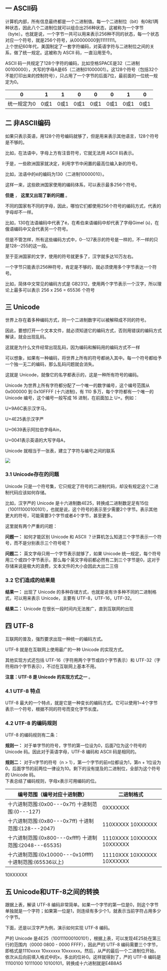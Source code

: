 ## 一 ASCII码

计算机内部，所有信息最终都是一个二进制值。每一个二进制位（bit）有0和1两种状态，因此八个二进制位就可以组合出256种状态，这被称为一个字节（byte）。也就是说，一个字节一共可以用来表示256种不同的状态，每一个状态对应一个符号，就是256个符号，从00000000到11111111。  
上个世纪60年代，美国制定了一套字符编码，对英语字符与二进制位之间的关系，做了统一规定。这被称为 ASCII 码，一直沿用至今。

ASCII
码一共规定了128个字符的编码，比如空格SPACE是32（二进制00100000），大写的字母A是65（二进制01000001）。这128个符号（包括32个不能打印出来的控制符号），只占用了一个字节的后面7位，最前面的一位统一规定为0。

0 | 1 | 1 | 0 | 0 | 0 | 1 | 0  
---|---|---|---|---|---|---|---  
统一规定为0 | 0或1 | 0或1 | 0或1 | 0或1 | 0或1 | 0或1 | 0或1  
  
## 二 非ASCII编码

如果只表示英语，用128个符号编码就够了，但是用来表示其他语言，128个符号是不够的。

比如，在法语中，字母上方有注音符号，它就无法用 ASCII 码表示。

于是，一些欧洲国家就决定，利用字节中闲置的最高位编入新的符号。

比如，法语中的é的编码为130（二进制10000010）。

这样一来，这些欧洲国家使用的编码体系，可以表示最多256个符号。

**但是** ， **这里又出现了新的问题** 。

不同的国家有不同的字母，因此，哪怕它们都使用256个符号的编码方式，代表的字母却不一样。

比如，130在法语编码中代表了é，在希伯来语编码中却代表了字母Gimel (ג)，在俄语编码中又会代表另一个符号。

但是不管怎样，所有这些编码方式中，0--127表示的符号是一样的，不一样的只是128--255的这一段。

至于亚洲国家的文字，使用的符号就更多了，汉字就多达10万左右。

一个字节只能表示256种符号，肯定是不够的，就必须使用多个字节表达一个符号。

比如，简体中文常见的编码方式是 GB2312，使用两个字节表示一个汉字，所以理论上最多可以表示 256 x 256 = 65536 个符号

## 三 Unicode

世界上存在着多种编码方式，同一个二进制数字可以被解释成不同的符号。

因此，要想打开一个文本文件，就必须知道它的编码方式，否则用错误的编码方式解读，就会出现乱码。

这就是为什么文件经常出现乱码，因为编码和解码用的编码方式不一样

可以想象，如果有一种编码，将世界上所有的符号都纳入其中。每一个符号都给予一个独一无二的编码，那么乱码问题就会消失。

这就是 Unicode，就像它的名字都表示的，这是一种所有符号的编码。

Unicode 为世界上所有字符都分配了一个唯一的数字编号，这个编号范围从 0x000000 到 0x10FFFF (十六进制)，有 110
多万，每个字符都有一个唯一的 Unicode 编号，这个编号一般写成 16 进制，在前面加上 U+。例如：

U+9A6C表示汉字马，

U+4E25表示汉字严

U+0639表示阿拉伯字母Ain，

U+0041表示英语的大写字母A，

Unicode 就相当于一张表，建立了字符与编号之间的联系

![](https://tva1.sinaimg.cn/large/006tNbRwgy1g9sw8x2yobj30em0m2aeg.jpg)

### 3.1 Unicode存在的问题

Unicode 只是一个符号集，它只规定了符号的二进制代码，却没有规定这个二进制代码应该如何存储。

比如，汉字严的 Unicode
是十六进制数4E25，转换成二进制数足足有15位（100111000100101），也就是说，这个符号的表示至少需要2个字节。表示其他更大的符号，可能需要3个字节或者4个字节，甚至更多。

这里就有两个严重的问题：

**问题一：** 如何才能区别 Unicode 和 ASCII ？计算机怎么知道三个字节表示一个符号，而不是分别表示三个符号呢？

**问题二：** 英文字母只用一个字节表示就够了，如果 Unicode
统一规定，每个符号用三个或四个字节表示，那么每个英文字母前都必然有二到三个字节是0，这对于存储来说是极大的浪费，文本文件的大小会因此大出二三倍

### 3.2 它们造成的结果是

**结果一：** 出现了 Unicode 的多种存储方式，也就是说有许多种不同的二进制格式，可以用来表示 Unicode，主要有
UTF-8，UTF-16，UTF-32。

**结果二：** Unicode 在很长一段时间内无法推广，直到互联网的出现

## 四 UTF-8

互联网的普及，强烈要求出现一种统一的编码方式。

UTF-8 就是在互联网上使用最广的一种 Unicode 的实现方式。

其他实现方式还包括 UTF-16（字符用两个字节或四个字节表示）和 UTF-32（字符用四个字节表示），不过在互联网上基本不用。

**注意：UTF-8 是 Unicode 的实现方式之一** 。

### 4.1 UTF-8 特点

UTF-8 最大的一个特点，就是它是一种变长的编码方式。它可以使用1~4个字节表示一个符号，根据不同的符号而变化字节长度。

### 4.2 UTF-8 的编码规则

UTF-8 的编码规则有二条：

**规则一：** 对于单字节的符号，字节的第一位设为0，后面7位为这个符号的 Unicode 码。因此对于英语字母，UTF-8 编码和 ASCII
码是相同的。

**规则二：** 对于n字节的符号（n > 1），第一个字节的前n位都设为1，第n +
1位设为0，后面字节的前两位一律设为10。剩下的没有提及的二进制位，全部为这个符号的 Unicode 码。  
下表总结了编码规则，字母x表示可用编码的位。

编号范围（编号对应十进制数） | 二进制格式  
---|---  
十六进制范围:(0x00---0x7f) 十进制范围:(0---127) | 0XXXXXXX  
十六进制范围:(0x80---0x7ff) 十进制范围:(128---2047) | 110XXXXX 10XXXXXX  
十六进制范围:(0x800---0xffff) 十进制范围:(2048---65535) | 1110XXXX 10XXXXXX 10XXXXXX  
十六进制范围:(0x10000---0x10ffff) 十进制范围:(65536以上) | 11110XXX 10XXXXXX 10XXXXXX
10XXXXXX  
  
## 五 Unicode和UTF-8之间的转换

跟据上表，解读 UTF-8
编码非常简单。如果一个字节的第一位是0，则这个字节单独就是一个字符；如果第一位是1，则连续有多少个1，就表示当前字符占用多少个字节。

下面，还是以汉字严为例，演示如何实现 UTF-8 编码。

严的 Unicode 是4E25（100111000100101），根据上表，可以发现4E25处在第三行的范围内（0000 0800 - 0000
FFFF），因此严的 UTF-8 编码需要三个字节，即格式是1110xxxx 10xxxxxx
10xxxxxx。然后，从严的最后一个二进制位开始，依次从后向前填入格式中的x，多出的位补0。这样就得到了，严的 UTF-8 编码是11100100
10111000 10100101，转换成十六进制就是E4B8A5

